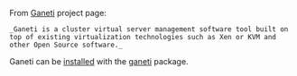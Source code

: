 From [Ganeti](http://code.google.com/p/ganeti/) project page:

	_Ganeti is a cluster virtual server management software tool built on top of existing virtualization technologies such as Xen or KVM and other Open Source software._

Ganeti can be [installed](/index.php/Install "Install") with the [ganeti](https://aur.archlinux.org/packages/ganeti/) package.